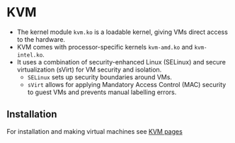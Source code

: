 # KVM

* The kernel module `kvm.ko` is a loadable kernel, giving VMs direct access to the hardware.
* KVM comes with processor-specific kernels `kvm-amd.ko` and `kvm-intel.ko`.
* It uses a combination of security-enhanced Linux (SELinux) and secure virtualization (sVirt) for VM security and isolation. 
  * `SELinux` sets up security boundaries around VMs. 
  * `sVirt` allows for applying Mandatory Access Control (MAC) security to guest VMs and prevents manual labelling errors.

## Installation

For installation and making virtual machines see [KVM pages](../../virtualisation/kvm/README.md)


